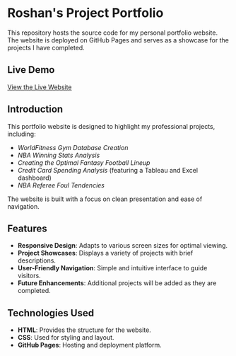 # Roshan's Project Portfolio

This repository hosts the source code for my personal portfolio website. The website is deployed on GitHub Pages and serves as a showcase for the projects I have completed.

## Live Demo
[View the Live Website](https://roshancl415.github.io/project-portfolio/HomePage.html)


## Introduction
This portfolio website is designed to highlight my professional projects, including:
- *WorldFitness Gym Database Creation*
- *NBA Winning Stats Analysis*
- *Creating the Optimal Fantasy Football Lineup*
- *Credit Card Spending Analysis* (featuring a Tableau and Excel dashboard)
- *NBA Referee Foul Tendencies*

The website is built with a focus on clean presentation and ease of navigation.

## Features
- **Responsive Design**: Adapts to various screen sizes for optimal viewing.
- **Project Showcases**: Displays a variety of projects with brief descriptions.
- **User-Friendly Navigation**: Simple and intuitive interface to guide visitors.
- **Future Enhancements**: Additional projects will be added as they are completed.

## Technologies Used
- **HTML**: Provides the structure for the website.
- **CSS**: Used for styling and layout.
- **GitHub Pages**: Hosting and deployment platform.
